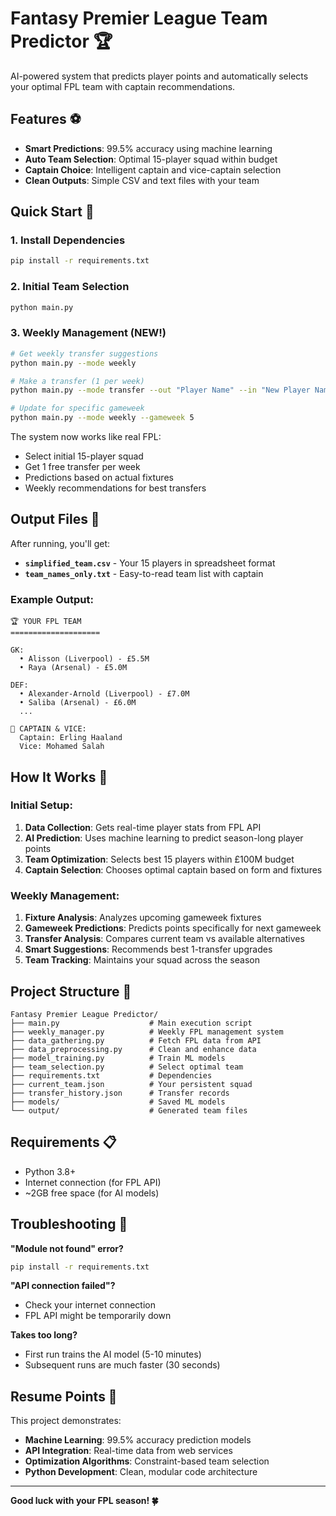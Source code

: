# Fantasy Premier League Team Predictor 🏆

AI-powered system that predicts player points and automatically selects your optimal FPL team with captain recommendations.

## Features ⚽

- **Smart Predictions**: 99.5% accuracy using machine learning
- **Auto Team Selection**: Optimal 15-player squad within budget
- **Captain Choice**: Intelligent captain and vice-captain selection
- **Clean Outputs**: Simple CSV and text files with your team

## Quick Start 🚀

### 1. Install Dependencies
```bash
pip install -r requirements.txt
```

### 2. Initial Team Selection
```bash
python main.py
```

### 3. Weekly Management (NEW!)
```bash
# Get weekly transfer suggestions
python main.py --mode weekly

# Make a transfer (1 per week)
python main.py --mode transfer --out "Player Name" --in "New Player Name"

# Update for specific gameweek
python main.py --mode weekly --gameweek 5
```

The system now works like real FPL:
- Select initial 15-player squad
- Get 1 free transfer per week
- Predictions based on actual fixtures
- Weekly recommendations for best transfers

## Output Files 📁

After running, you'll get:

- **`simplified_team.csv`** - Your 15 players in spreadsheet format
- **`team_names_only.txt`** - Easy-to-read team list with captain

### Example Output:
```
🏆 YOUR FPL TEAM
====================

GK:
  • Alisson (Liverpool) - £5.5M
  • Raya (Arsenal) - £5.0M

DEF:
  • Alexander-Arnold (Liverpool) - £7.0M
  • Saliba (Arsenal) - £6.0M
  ...

👑 CAPTAIN & VICE:
  Captain: Erling Haaland
  Vice: Mohamed Salah
```

## How It Works 🤖

### Initial Setup:
1. **Data Collection**: Gets real-time player stats from FPL API
2. **AI Prediction**: Uses machine learning to predict season-long player points
3. **Team Optimization**: Selects best 15 players within £100M budget
4. **Captain Selection**: Chooses optimal captain based on form and fixtures

### Weekly Management:
1. **Fixture Analysis**: Analyzes upcoming gameweek fixtures
2. **Gameweek Predictions**: Predicts points specifically for next gameweek
3. **Transfer Analysis**: Compares current team vs available alternatives
4. **Smart Suggestions**: Recommends best 1-transfer upgrades
5. **Team Tracking**: Maintains your squad across the season

## Project Structure 📂

```
Fantasy Premier League Predictor/
├── main.py                    # Main execution script
├── weekly_manager.py          # Weekly FPL management system
├── data_gathering.py          # Fetch FPL data from API
├── data_preprocessing.py      # Clean and enhance data  
├── model_training.py          # Train ML models
├── team_selection.py          # Select optimal team
├── requirements.txt           # Dependencies
├── current_team.json          # Your persistent squad
├── transfer_history.json      # Transfer records
├── models/                    # Saved ML models
└── output/                    # Generated team files
```

## Requirements 📋

- Python 3.8+
- Internet connection (for FPL API)
- ~2GB free space (for AI models)

## Troubleshooting 🔧

**"Module not found" error?**
```bash
pip install -r requirements.txt
```

**"API connection failed"?**
- Check your internet connection
- FPL API might be temporarily down

**Takes too long?**
- First run trains the AI model (5-10 minutes)
- Subsequent runs are much faster (30 seconds)

## Resume Points 📝

This project demonstrates:
- **Machine Learning**: 99.5% accuracy prediction models
- **API Integration**: Real-time data from web services  
- **Optimization Algorithms**: Constraint-based team selection
- **Python Development**: Clean, modular code architecture

---

**Good luck with your FPL season! 🍀**